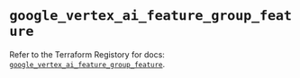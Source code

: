 # `google_vertex_ai_feature_group_feature`

Refer to the Terraform Registory for docs: [`google_vertex_ai_feature_group_feature`](https://registry.terraform.io/providers/hashicorp/google-beta/5.21.0/docs/resources/google_vertex_ai_feature_group_feature).
